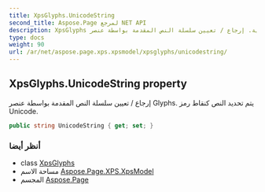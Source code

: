 ```yaml
---
title: XpsGlyphs.UnicodeString
second_title: Aspose.Page لمرجع NET API
description: XpsGlyphs ملكية. إرجاع / تعيين سلسلة النص المقدمة بواسطة عنصر Glyphs. يتم تحديد النص كنقاط رمز Unicode.
type: docs
weight: 90
url: /ar/net/aspose.page.xps.xpsmodel/xpsglyphs/unicodestring/
---
```

## XpsGlyphs.UnicodeString property

إرجاع / تعيين سلسلة النص المقدمة بواسطة عنصر Glyphs. يتم تحديد النص كنقاط رمز Unicode.

```csharp
public string UnicodeString { get; set; }
```

### أنظر أيضا

* class [XpsGlyphs](../)
* مساحة الاسم [Aspose.Page.XPS.XpsModel](../../xpsglyphs/)
* المجسم [Aspose.Page](../../../)


